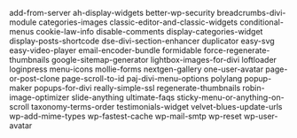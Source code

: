add-from-server
ah-display-widgets
better-wp-security
breadcrumbs-divi-module
categories-images
classic-editor-and-classic-widgets
conditional-menus
cookie-law-info
disable-comments
display-categories-widget
display-posts-shortcode
dse-divi-section-enhancer
duplicator
easy-svg
easy-video-player
email-encoder-bundle
formidable
force-regenerate-thumbnails
google-sitemap-generator
lightbox-images-for-divi
loftloader
loginpress
menu-icons
mollie-forms
nextgen-gallery
one-user-avatar
page-or-post-clone
page-scroll-to-id
paj-divi-menu-options
polylang
popup-maker
popups-for-divi
really-simple-ssl
regenerate-thumbnails
robin-image-optimizer
slide-anything
ultimate-faqs
sticky-menu-or-anything-on-scroll
taxonomy-terms-order
testimonials-widget
velvet-blues-update-urls
wp-add-mime-types
wp-fastest-cache
wp-mail-smtp
wp-reset
wp-user-avatar
